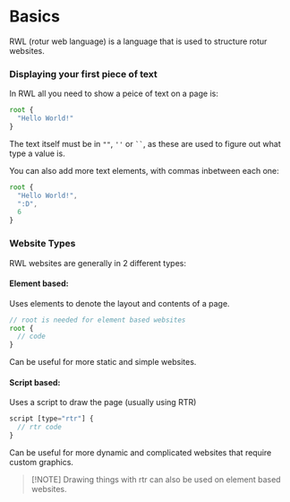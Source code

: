 # Basics

RWL (rotur web language) is a language that is used to structure rotur websites.

### Displaying your first piece of text

In RWL all you need to show a peice of text on a page is:

```js
root {
  "Hello World!"
}
```

The text itself must be in `""`, `''` or ` `` `, as these are used to figure out what type a value is.

You can also add more text elements, with commas inbetween each one:

```js
root {
  "Hello World!",
  ":D",
  6
}
```

### Website Types

RWL websites are generally in 2 different types:

#### Element based:

Uses elements to denote the layout and contents of a page.

```js
// root is needed for element based websites
root {
  // code
}
```

Can be useful for more static and simple websites.

#### Script based:

Uses a script to draw the page (usually using RTR)

```js
script [type="rtr"] {
  // rtr code
}
```

Can be useful for more dynamic and complicated websites that require custom graphics.

> \[!NOTE] Drawing things with rtr can also be used on element based websites.
